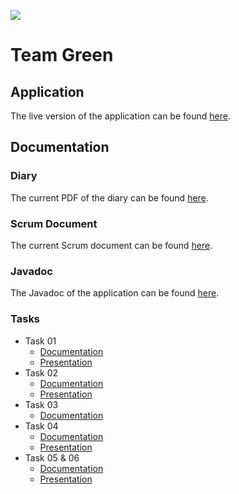 [![](https://gitlab.com/severinkaderli/ch-bfh-bti7081-s2019-green/badges/develop/build.svg)](https://gitlab.com/severinkaderli/ch-bfh-bti7081-s2019-green/pipelines)
# Team Green
## Application
The live version of the application can be found [here](https://pms.schaer.dev/).

## Documentation
### Diary
The current PDF of the diary can be found [here](https://gitlab.com/severinkaderli/ch-bfh-bti7081-s2019-green/builds/artifacts/develop/raw/diary.pdf?job=Doc:PDF).

### Scrum Document
The current Scrum document can be found [here](https://github.com/ch-bfh-bti7081-s2019-green/ch.bfh.bti7081.s2019.green/raw/develop/doc/scrum.ods).

### Javadoc
The Javadoc of the application can be found [here](https://pms.schaer.dev/docs/).

### Tasks
* Task 01
  * [Documentation](https://github.com/ch-bfh-bti7081-s2019-green/ch.bfh.bti7081.s2019.green/raw/develop/doc/task_01/task_01.pdf)
  * [Presentation](https://github.com/ch-bfh-bti7081-s2019-green/ch.bfh.bti7081.s2019.green/raw/develop/doc/task_01/task_01_presentation.pdf)
* Task 02
  * [Documentation](https://github.com/ch-bfh-bti7081-s2019-green/ch.bfh.bti7081.s2019.green/raw/develop/doc/task_02/task_02.pdf)
  * [Presentation](https://github.com/ch-bfh-bti7081-s2019-green/ch.bfh.bti7081.s2019.green/raw/develop/doc/task_02/task_02_presentation.pdf)
* Task 03
  * [Documentation](https://github.com/ch-bfh-bti7081-s2019-green/ch.bfh.bti7081.s2019.green/raw/develop/doc/task_03/task_03.pdf)
* Task 04
  * [Documentation](https://github.com/ch-bfh-bti7081-s2019-green/ch.bfh.bti7081.s2019.green/raw/develop/doc/task_04/task_04.pdf)
  * [Presentation](https://github.com/ch-bfh-bti7081-s2019-green/ch.bfh.bti7081.s2019.green/raw/develop/doc/task_04/task_04_presentation.pdf)
* Task 05 & 06
  * [Documentation](https://gitlab.com/severinkaderli/ch-bfh-bti7081-s2019-green/builds/artifacts/develop/raw/task_05.pdf?job=Doc:PDF)
  * [Presentation](https://gitlab.com/severinkaderli/ch-bfh-bti7081-s2019-green/builds/artifacts/develop/raw/task_05_06_presentation.pdf?job=Doc:PDF)

